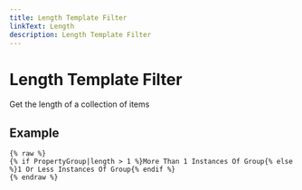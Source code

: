 ```yaml
---
title: Length Template Filter
linkText: Length
description: Length Template Filter
---
```


# Length Template Filter

Get the length of a collection of items

## Example

```text
{% raw %}
{% if PropertyGroup|length > 1 %}More Than 1 Instances Of Group{% else %}1 Or Less Instances Of Group{% endif %}
{% endraw %}
```

